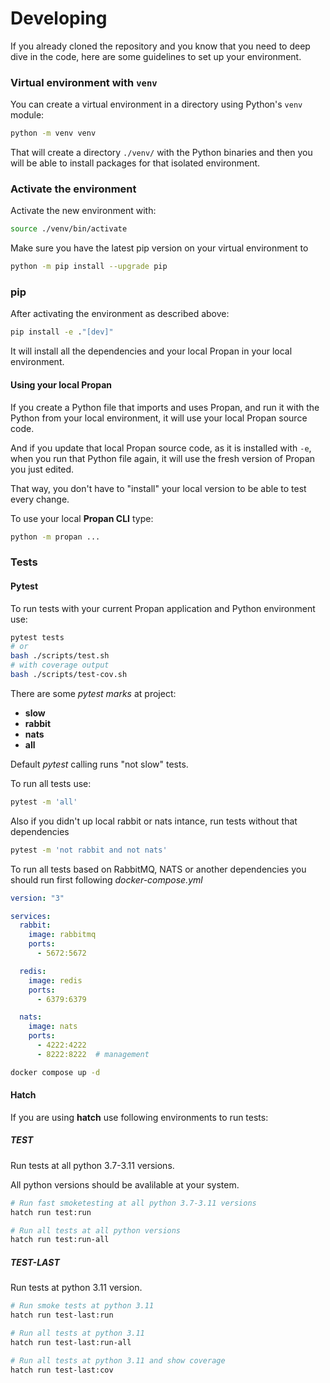 # Developing

If you already cloned the repository and you know that you need to deep dive in the code, here are some guidelines to set up your environment.

### Virtual environment with `venv`

You can create a virtual environment in a directory using Python's `venv` module:

```bash
python -m venv venv
```

That will create a directory `./venv/` with the Python binaries and then you will be able to install packages for that isolated environment.

### Activate the environment

Activate the new environment with:

```bash
source ./venv/bin/activate
```

Make sure you have the latest pip version on your virtual environment to 
```bash
python -m pip install --upgrade pip
```

### pip

After activating the environment as described above:

```bash
pip install -e ."[dev]"
```

It will install all the dependencies and your local Propan in your local environment.

#### Using your local Propan

If you create a Python file that imports and uses Propan, and run it with the Python from your local environment, it will use your local Propan source code.

And if you update that local Propan source code, as it is installed with `-e`, when you run that Python file again, it will use the fresh version of Propan you just edited.

That way, you don't have to "install" your local version to be able to test every change.

To use your local **Propan CLI** type:

```bash
python -m propan ...
```

### Tests

#### Pytest

To run tests with your current Propan application and Python environment use:

```bash
pytest tests
# or
bash ./scripts/test.sh
# with coverage output
bash ./scripts/test-cov.sh
```

There are some *pytest marks* at project:

* **slow**
* **rabbit**
* **nats**
* **all**

Default *pytest* calling runs "not slow" tests.

To run all tests use:

```bash
pytest -m 'all'
```

Also if you didn't up local rabbit or nats intance, run tests without that dependencies

```bash
pytest -m 'not rabbit and not nats'
```

To run all tests based on RabbitMQ, NATS or another dependencies you should run first following *docker-compose.yml*

```yaml
version: "3"

services:
  rabbit:
    image: rabbitmq
    ports:
      - 5672:5672

  redis:
    image: redis
    ports:
      - 6379:6379

  nats:
    image: nats
    ports:
      - 4222:4222
      - 8222:8222  # management
```

```bash
docker compose up -d
```

#### Hatch

If you are using **hatch** use following environments to run tests:

##### **TEST**

Run tests at all python 3.7-3.11 versions.

All python versions should be avalilable at your system.

```bash
# Run fast smoketesting at all python 3.7-3.11 versions
hatch run test:run

# Run all tests at all python versions
hatch run test:run-all
```

##### **TEST-LAST**

Run tests at python 3.11 version.

```bash
# Run smoke tests at python 3.11
hatch run test-last:run

# Run all tests at python 3.11
hatch run test-last:run-all

# Run all tests at python 3.11 and show coverage
hatch run test-last:cov
```
